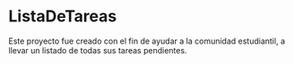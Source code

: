 # ListaDeTareas
Este proyecto fue creado con el fin de ayudar a la comunidad estudiantil, a llevar un listado de todas sus tareas pendientes.
